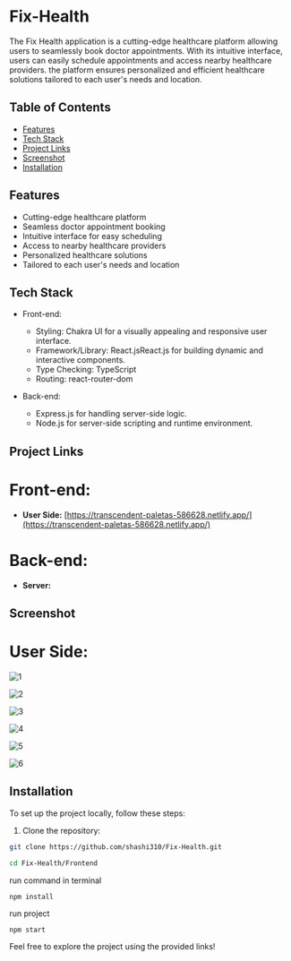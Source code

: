# Fix-Health 

The Fix Health application is a cutting-edge healthcare platform allowing users to seamlessly book doctor appointments. With its intuitive interface, users can easily schedule appointments and access nearby healthcare providers. the platform ensures personalized and efficient healthcare solutions tailored to each user's needs and location.

## Table of Contents
- [Features](#features)
- [Tech Stack](#Tech-stack)
- [Project Links](#Project-links)
- [Screenshot](#Screenshot)
- [Installation](#installation)



## Features

- Cutting-edge healthcare platform
- Seamless doctor appointment booking
- Intuitive interface for easy scheduling
- Access to nearby healthcare providers
- Personalized healthcare solutions
- Tailored to each user's needs and location


## Tech Stack

- Front-end:
  - Styling: Chakra UI for a visually appealing and responsive user interface.
  - Framework/Library: React.jsReact.js for building dynamic and interactive components.
  - Type Checking: TypeScript
  - Routing: react-router-dom 

- Back-end:
  - Express.js for handling server-side logic.
  - Node.js for server-side scripting and runtime environment.

## Project Links

# Front-end:

- **User Side:** [https://transcendent-paletas-586628.netlify.app/](https://transcendent-paletas-586628.netlify.app/)


# Back-end:

- **Server:** []()

## Screenshot
# User Side:
![1](https://i.ibb.co/ftrJL21/landing.png)

![2](https://i.ibb.co/FH5S7n8/Modal.png)

![3](https://i.ibb.co/SBzvtxX/testimonials.png)

![4](https://i.ibb.co/kccVGFM/appointment.png)

![5](https://i.ibb.co/5FLfPjP/choose.png)

![6](https://i.ibb.co/BjkhStX/appointed-Doc.png)






## Installation
To set up the project locally, follow these steps:

1. Clone the repository:

```bash
git clone https://github.com/shashi310/Fix-Health.git
```

```bash
cd Fix-Health/Frontend
```

run command in terminal
```
npm install
```

run project
```
npm start
```


Feel free to explore the project using the provided links!